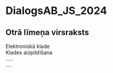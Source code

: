 # DialogsAB_JS_2024
## Otrā līmeņa virsraksts
Elektroniskā klade  
Klades aizpildīšana  
.....  
....